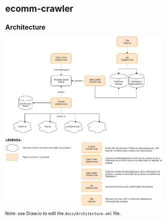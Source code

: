 # ecomm-crawler


## Architecture

![Architecture](docs/Architecture.png "Architecture")

Note: use Draw.io to edit the `docs/Architecture.xml` file.
